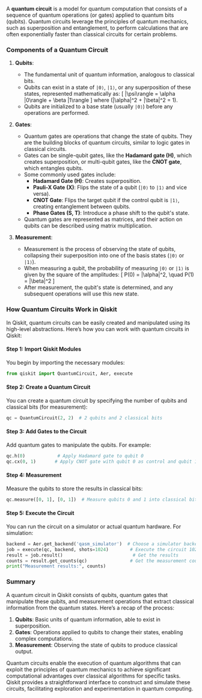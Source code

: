 A **quantum circuit** is a model for quantum computation that consists of a sequence of quantum operations (or gates) applied to quantum bits (qubits). Quantum circuits leverage the principles of quantum mechanics, such as superposition and entanglement, to perform calculations that are often exponentially faster than classical circuits for certain problems.

### Components of a Quantum Circuit
1. **Qubits**: 
   - The fundamental unit of quantum information, analogous to classical bits.
   - Qubits can exist in a state of `|0⟩`, `|1⟩`, or any superposition of these states, represented mathematically as:
     \[
     |\psi\rangle = \alpha |0\rangle + \beta |1\rangle
     \]
     where \(|\alpha|^2 + |\beta|^2 = 1\).
   - Qubits are initialized to a base state (usually `|0⟩`) before any operations are performed.

2. **Gates**:
   - Quantum gates are operations that change the state of qubits. They are the building blocks of quantum circuits, similar to logic gates in classical circuits.
   - Gates can be single-qubit gates, like the **Hadamard gate (H)**, which creates superposition, or multi-qubit gates, like the **CNOT gate**, which entangles qubits.
   - Some commonly used gates include:
     - **Hadamard Gate (H)**: Creates superposition.
     - **Pauli-X Gate (X)**: Flips the state of a qubit (`|0⟩` to `|1⟩` and vice versa).
     - **CNOT Gate**: Flips the target qubit if the control qubit is `|1⟩`, creating entanglement between qubits.
     - **Phase Gates (S, T)**: Introduce a phase shift to the qubit's state.
   - Quantum gates are represented as matrices, and their action on qubits can be described using matrix multiplication.

3. **Measurement**:
   - Measurement is the process of observing the state of qubits, collapsing their superposition into one of the basis states (`|0⟩` or `|1⟩`).
   - When measuring a qubit, the probability of measuring `|0⟩` or `|1⟩` is given by the square of the amplitudes:
     \[
     P(0) = |\alpha|^2, \quad P(1) = |\beta|^2
     \]
   - After measurement, the qubit's state is determined, and any subsequent operations will use this new state.

### How Quantum Circuits Work in Qiskit
In Qiskit, quantum circuits can be easily created and manipulated using its high-level abstractions. Here’s how you can work with quantum circuits in Qiskit:

#### Step 1: Import Qiskit Modules
You begin by importing the necessary modules:
```python
from qiskit import QuantumCircuit, Aer, execute
```

#### Step 2: Create a Quantum Circuit
You can create a quantum circuit by specifying the number of qubits and classical bits (for measurement):
```python
qc = QuantumCircuit(2, 2)  # 2 qubits and 2 classical bits
```

#### Step 3: Add Gates to the Circuit
Add quantum gates to manipulate the qubits. For example:
```python
qc.h(0)            # Apply Hadamard gate to qubit 0
qc.cx(0, 1)       # Apply CNOT gate with qubit 0 as control and qubit 1 as target
```

#### Step 4: Measurement
Measure the qubits to store the results in classical bits:
```python
qc.measure([0, 1], [0, 1])  # Measure qubits 0 and 1 into classical bits 0 and 1
```

#### Step 5: Execute the Circuit
You can run the circuit on a simulator or actual quantum hardware. For simulation:
```python
backend = Aer.get_backend('qasm_simulator')  # Choose a simulator backend
job = execute(qc, backend, shots=1024)        # Execute the circuit 1024 times
result = job.result()                          # Get the results
counts = result.get_counts(qc)                # Get the measurement counts
print("Measurement results:", counts)
```

### Summary
A quantum circuit in Qiskit consists of qubits, quantum gates that manipulate these qubits, and measurement operations that extract classical information from the quantum states. Here’s a recap of the process:
1. **Qubits**: Basic units of quantum information, able to exist in superposition.
2. **Gates**: Operations applied to qubits to change their states, enabling complex computations.
3. **Measurement**: Observing the state of qubits to produce classical output.

Quantum circuits enable the execution of quantum algorithms that can exploit the principles of quantum mechanics to achieve significant computational advantages over classical algorithms for specific tasks. Qiskit provides a straightforward interface to construct and simulate these circuits, facilitating exploration and experimentation in quantum computing.